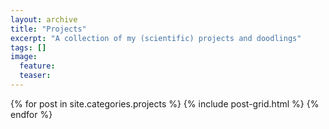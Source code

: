 ```yaml
---
layout: archive
title: "Projects"
excerpt: "A collection of my (scientific) projects and doodlings"
tags: []
image:
  feature:
  teaser:
---
```


<div class="tiles">
{% for post in site.categories.projects %}
  {% include post-grid.html %}
{% endfor %}
</div><!-- /.tiles -->